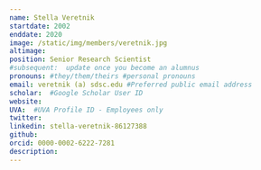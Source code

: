 ```yaml
---
name: Stella Veretnik
startdate: 2002
enddate: 2020
image: /static/img/members/veretnik.jpg
altimage:
position: Senior Research Scientist
#subsequent:  update once you become an alumnus
pronouns: #they/them/theirs #personal pronouns
email: veretnik (a) sdsc.edu #Preferred public email address
scholar:  #Google Scholar User ID
website:
UVA:  #UVA Profile ID - Employees only
twitter:
linkedin: stella-veretnik-86127388
github:
orcid: 0000-0002-6222-7281
description:
---
```

